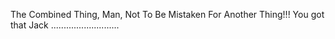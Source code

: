 The Combined Thing, Man, Not To Be Mistaken For Another Thing!!! You got that Jack ...........................
